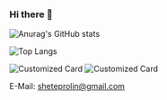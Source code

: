 ### Hi there 👋

<!--

Here are some ideas to get you started:

- 🔭 I’m currently working on ...
- 🌱 I’m currently learning ...
- 👯 I’m looking to collaborate on ...
- 🤔 I’m looking for help with ...
- 💬 Ask me about ...
- 📫 How to reach me: ...
- 😄 Pronouns: ...
- ⚡ Fun fact: ...
-->
![Anurag's GitHub stats](https://github-readme-stats.vercel.app/api/?username=1031531798&show_icons=true&title_color=fff&icon_color=79ff97&text_color=9f9f9f&bg_color=151515)

![Top Langs](https://github-readme-stats.vercel.app/api/top-langs/?username=1031531798&layout=compact&title_color=fff&icon_color=79ff97&text_color=9f9f9f&bg_color=151515)

![Customized Card](https://github-readme-stats.vercel.app/api/pin?username=1031531798&repo=web_rtc_vue&title_color=fff&icon_color=f9f9f9&text_color=9f9f9f&bg_color=151515)
![Customized Card](https://github-readme-stats.vercel.app/api/pin?username=1031531798&repo=NodeFocus&title_color=fff&icon_color=f9f9f9&text_color=9f9f9f&bg_color=151515)
<!-- [![ReadMe Card](https://github-readme-stats.vercel.app/api/pin/?username=AhogeK&repo=mimall-web&theme=radical)](https://github.com/AhogeK/mimall-web) -->

E-Mail: sheteprolin@gmail.com

<!-- ![My PSN Profile](https://card.psnprofiles.com/2/AhogeK.png) -->
